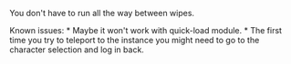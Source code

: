 You don't have to run all the way between wipes.

Known issues:
	* Maybe it won't work with quick-load module.
	* The first time you try to teleport to the instance you might need to go to the character selection and log in back.
